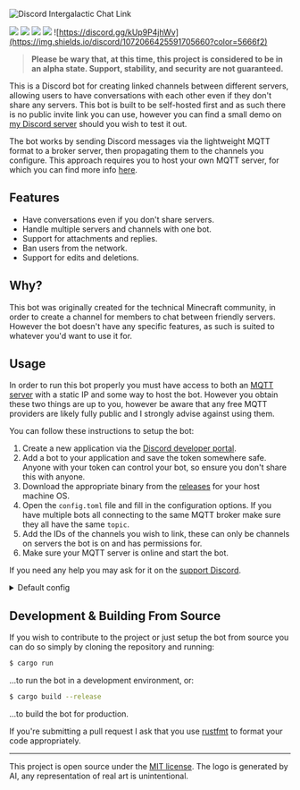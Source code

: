 ![Discord Intergalactic Chat Link](https://user-images.githubusercontent.com/39361743/217791136-a997860e-4db3-4150-9a7f-07084ac07c3b.jpg)

![](https://img.shields.io/github/v/release/carbonghost/discord-intergalactic-chat-link)
![](https://img.shields.io/github/actions/workflow/status/carbonghost/discord-intergalactic-chat-link/main.yml)
![](https://img.shields.io/github/languages/top/carbonghost/discord-intergalactic-chat-link)
![](https://img.shields.io/github/license/carbonghost/discord-intergalactic-chat-link)
![https://discord.gg/kUp9P4jhWv](https://img.shields.io/discord/1072066425591705660?color=5666f2)

> **Please be wary that, at this time, this project is considered to be in an alpha state. Support, stability, and security are not guaranteed.**

This is a Discord bot for creating linked channels between different servers, allowing users to have conversations with each other even if they don't share any servers. This bot is built to be self-hosted first and as such there is no public invite link you can use, however you can find a small demo on [my Discord server](https://discord.gg/kUp9P4jhWv) should you wish to test it out.

The bot works by sending Discord messages via the lightweight MQTT format to a broker server, then propagating them to the channels you configure. This approach requires you to host your own MQTT server, for which you can find more info [here](#usage).

## Features

- Have conversations even if you don't share servers.
- Handle multiple servers and channels with one bot.
- Support for attachments and replies.
- Ban users from the network.
- Support for edits and deletions.

## Why?

This bot was originally created for the technical Minecraft community, in order to create a channel for members to chat between friendly servers. However the bot doesn't have any specific features, as such is suited to whatever you'd want to use it for.

## Usage

In order to run this bot properly you must have access to both an [MQTT server](https://mosquitto.org/download/) with a static IP and some way to host the bot. However you obtain these two things are up to you, however be aware that any free MQTT providers are likely fully public and I strongly advise against using them.

You can follow these instructions to setup the bot:

1. Create a new application via the [Discord developer portal](https://discord.com/developers/applications).
2. Add a bot to your application and save the token somewhere safe. Anyone with your token can control your bot, so ensure you don't share this with anyone.
3. Download the appropriate binary from the [releases](https://github.com/CarbonGhost/discord-intergalactic-chat-link/releases) for your host machine OS.
4. Open the `config.toml` file and fill in the configuration options. If you have multiple bots all connecting to the same MQTT broker make sure they all have the same `topic`.
5. Add the IDs of the channels you wish to link, these can only be channels on servers the bot is on and has permissions for.
6. Make sure your MQTT server is online and start the bot.

If you need any help you may ask for it on the [support Discord](https://discord.gg/kUp9P4jhWv).

<details><summary>Default config</summary>
<p>

```toml
# This is the configuration file for your bot, make sure it is valid
# before starting the bot.

# For help and more information about the bot go 
# to: https://github.com/CarbonGhost/discord-intergalactic-chat-link

[mqtt]
broker_ip = "localhost" # The IP address of your broker server.
broker_port = 1883 # The port the server is using, by default "1883".
client_id = "bot" # The client ID used to connect to the MQTT server.
topic = "example/topic" # The topic you wish to send / receive messages through.

[discord]
bot_id = 0000000000000000000 # The application ID of your bot, found via the Discord Developer Portal.
# A list of channels IDs for channels you wish for the bot to link, 
# separated by commas.
# You can have any number of channels on any number of servers, but the
# bot must have access to them and be able to create a webhook.
channels = [
	0000000000000000000,
	0000000000000000000,
	0000000000000000000,
]
# The bot's token, found via the Discord Developer portal.
# If you are reporting an issue make sure to omit this value!
token = "XXXXXXXXXXXXXXXXXXXXXXXXXX.XXXXXX.XXXXXXXX-XXXXXXXXXXXXXXXXXXXXXXXXXXXXX"
```

</p>
</details>

## Development & Building From Source

If you wish to contribute to the project or just setup the bot from source you can do so simply by cloning the repository and running:

```bash
$ cargo run
```

...to run the bot in a development environment, or:

```bash
$ cargo build --release
```

...to build the bot for production.

If you're submitting a pull request I ask that you use [rustfmt](https://github.com/rust-lang/rustfmt) to format your code appropriately.

---

This project is open source under the [MIT license](https://github.com/CarbonGhost/discord-intergalactic-chat-link/blob/dev/LICENSE.md). The logo is generated by AI, any representation of real art is unintentional.
